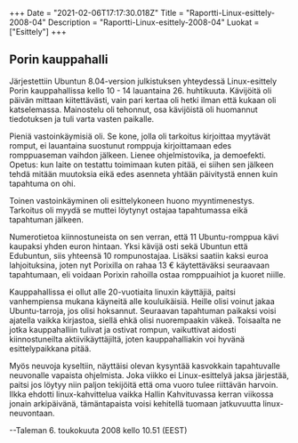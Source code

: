 +++
Date = "2021-02-06T17:17:30.018Z"
Title = "Raportti-Linux-esittely-2008-04"
Description = "Raportti-Linux-esittely-2008-04"
Luokat = ["Esittely"]
+++

Porin kauppahalli
-----------------

Järjestettiin Ubuntun 8.04-version julkistuksen yhteydessä
Linux-esittely Porin kauppahallissa kello 10 - 14 lauantaina 26.
huhtikuuta. Kävijöitä oli päivän mittaan kiitettävästi, vain pari kertaa
oli hetki ilman että kukaan oli katselemassa. Mainostelu oli tehonnut,
osa kävijöistä oli huomannut tiedotuksen ja tuli varta vasten paikalle.

Pieniä vastoinkäymisiä oli. Se kone, jolla oli tarkoitus kirjoittaa
myytävät romput, ei lauantaina suostunut romppuja kirjoittamaan edes
romppuaseman vaihdon jälkeen. Lienee ohjelmistovika, ja demoefekti.
Opetus: kun laite on testattu toimimaan kuten pitää, ei siihen sen
jälkeen tehdä mitään muutoksia eikä edes asenneta yhtään päivitystä
ennen kuin tapahtuma on ohi.

Toinen vastoinkäyminen oli esittelykoneen huono myyntimenestys.
Tarkoitus oli myydä se muttei löytynyt ostajaa tapahtumassa eikä
tapahtuman jälkeen.

Numerotietoa kiinnostuneista on sen verran, että 11 Ubuntu-romppua kävi
kaupaksi yhden euron hintaan. Yksi kävijä osti sekä Ubuntun että
Edubuntun, siis yhteensä 10 rompunostajaa. Lisäksi saatiin kaksi euroa
lahjoituksina, joten nyt Porixilla on rahaa 13 € käytettäväksi
seuraavaan tapahtumaan, eli voidaan Porixin rahoilla ostaa romppuaihiot
ja kuoret niille.

Kauppahallissa ei ollut alle 20-vuotiaita linuxin käyttäjiä, paitsi
vanhempiensa mukana käyneitä alle kouluikäisiä. Heille olisi voinut
jakaa Ubuntu-tarroja, jos olisi hoksannut. Seuraavan tapahtuman paikaksi
voisi ajatella vaikka kirjastoa, siellä ehkä olisi nuorempaakin väkeä.
Toisaalta ne jotka kauppahalliin tulivat ja ostivat rompun, vaikuttivat
aidosti kiinnostuneilta aktiivikäyttäjiltä, joten kauppahalliakin voi
hyvänä esittelypaikkana pitää.

Myös neuvoja kyseltiin, näyttäisi olevan kysyntää kasvokkain
tapahtuvalle neuvonalle vapaista ohjelmista. Joka viikko ei
Linux-esittelyä jaksa järjestää, paitsi jos löytyy niin paljon tekijöitä
että oma vuoro tulee riittävän harvoin. Ilkka ehdotti linux-kahvittelua
vaikka Hallin Kahvituvassa kerran viikossa jonain arkipäivänä,
tämäntapaista voisi kehitellä tuomaan jatkuvuutta linux-neuvontaan.

--Taleman 6. toukokuuta 2008 kello 10.51 (EEST)


